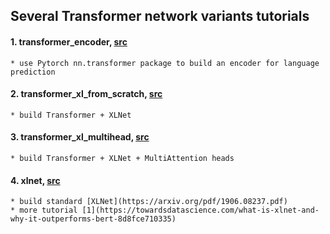 ## Several Transformer network variants tutorials

#### 1. transformer_encoder, [src](https://pytorch.org/tutorials/beginner/transformer_tutorial.html)
    * use Pytorch nn.transformer package to build an encoder for language prediction
   
#### 2. transformer_xl_from_scratch, [src](https://mlexplained.com/2019/07/04/building-the-transformer-xl-from-scratch/)
    * build Transformer + XLNet
    
#### 3. transformer_xl_multihead, [src](https://mlexplained.com/2019/07/04/building-the-transformer-xl-from-scratch/)
    * build Transformer + XLNet + MultiAttention heads

#### 4. xlnet, [src](https://github.com/graykode/xlnet-Pytorch)
    * build standard [XLNet](https://arxiv.org/pdf/1906.08237.pdf)
    * more tutorial [1](https://towardsdatascience.com/what-is-xlnet-and-why-it-outperforms-bert-8d8fce710335)